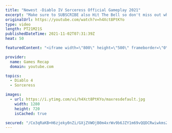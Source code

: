 ```yaml
---
title: "Newest -Diablo IV Sorceress Official Gameplay 2021"
excerpt: "Make sure to SUBSCRIBE also Hit The Bell so don't miss out when we upload new videos! If you like our videos please consider SUBSCRIBE = More ..."
originalUrl: https://youtube.com/watch?v=h4Xct8PtKYo
type: video
length: PT21M21S
publishedDateTime: 2021-11-02T07:31:39Z
heat: 50

featuredContent: "<iframe width=\"800\" height=\"500\" frameborder=\"0\" src=\"https://www.youtube.com/embed/h4Xct8PtKYo\" allow=\"accelerometer; autoplay; encrypted-media; gyroscope; picture-in-picture\" allowfullscreen></iframe>"

provider:
  name: Games Recap
  domain: youtube.com

topics:
  - Diablo 4
  - Sorceress

images:
  - url: https://i.ytimg.com/vi/h4Xct8PtKYo/maxresdefault.jpg
    width: 1280
    height: 720
    isCached: true

secured: "/Co3qRaKB+H6zjeky0nZi/GXjZVWOjB0m4xrWv9b6JZY1m69vQQDCRwiwkmsZ33zxgz1xkVIWcvdgKOMD3MDIc3Qf/5HeeGZ3v83jgPF49hJfV4nK7WxjD5CMVyDPKkpk2sUc+eDzMURjeIDjMoPqtRMrULYREpKwFKEH/4kuEiQta+02jpjSa9bPCuuovT0KPaFSbqrIgl/ehmQIZw1pUnJk9A8ApzNpo64/B7y3QBun+bzcb9+caKdgM8CwH/XaLJobQ7ApVenRlaI2re+Nxh+C0eiO0//VADw3YgUncuZ7Rr3G4ubvIzLmqD/gbQESX5iA/woJhtr1eSDw1KrEgnYwyooReu7V9y9kNljhMMp3vx2kcI+xNfb9g+1Wpgc2Pd0JFoK5MiDItNpmLla+Bkuczc1WVg4gV+GID0SkRw=;d8G1o+hqu30Aq9B4MBCJFA=="
---
```


